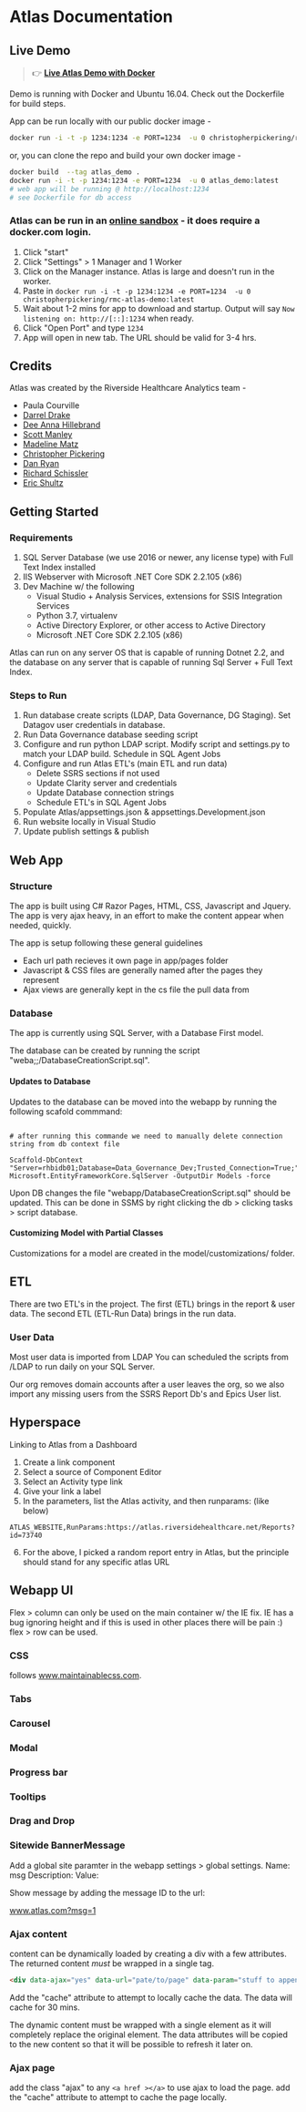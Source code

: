 <!---
	Atlas of Information Management business intelligence library and documentation database.
  Copyright (C) 2020  Riverside Healthcare, Kankakee, IL

  This program is free software: you can redistribute it and/or modify
  it under the terms of the GNU General Public License as published by
  the Free Software Foundation, either version 3 of the License, or
  (at your option) any later version.

  This program is distributed in the hope that it will be useful,
  but WITHOUT ANY WARRANTY; without even the implied warranty of
  MERCHANTABILITY or FITNESS FOR A PARTICULAR PURPOSE.  See the
  GNU General Public License for more details.

  You should have received a copy of the GNU General Public License
  along with this program.  If not, see <https://www.gnu.org/licenses/>.
-->

# Atlas Documentation

## Live Demo
> :point_right: **[Live Atlas Demo with Docker](https://hub.docker.com/r/christopherpickering/rmc-atlas-demo)**

Demo is running with Docker and Ubuntu 16.04. Check out the Dockerfile for build steps.

App can be run locally with our public docker image -
```sh
docker run -i -t -p 1234:1234 -e PORT=1234  -u 0 christopherpickering/rmc-atlas-demo:latest
```
or, you can clone the repo and build your own docker image -
```sh
docker build  --tag atlas_demo .
docker run -i -t -p 1234:1234 -e PORT=1234  -u 0 atlas_demo:latest
# web app will be running @ http://localhost:1234
# see Dockerfile for db access
```

### Atlas can be run in an [online sandbox](https://labs.play-with-docker.com/) - it does require a docker.com login.

1. Click "start"
2. Click "Settings" > 1 Manager and 1 Worker
3. Click on the Manager instance. Atlas is large and doesn't run in the worker.
4. Paste in ```docker run -i -t -p 1234:1234 -e PORT=1234  -u 0 christopherpickering/rmc-atlas-demo:latest```
5. Wait about 1-2 mins for app to download and startup. Output will say ```Now listening on: http://[::]:1234``` when ready.
6. Click "Open Port" and type ```1234```
7. App will open in new tab. The URL should be valid for 3-4 hrs.

## Credits

Atlas was created by the Riverside Healthcare Analytics team -

* Paula Courville
* [Darrel Drake](https://www.linkedin.com/in/darrel-drake-57562529)
* [Dee Anna Hillebrand](https://github.com/DHillebrand2016)
* [Scott Manley](https://github.com/Scott-Manley)
* [Madeline Matz](mailto:mmatz@RHC.net)
* [Christopher Pickering](https://github.com/christopherpickering)
* [Dan Ryan](https://github.com/danryan1011)
* [Richard Schissler](https://github.com/schiss152)
* [Eric Shultz](https://github.com/eshultz)

## Getting Started

### Requirements
1. SQL Server Database (we use 2016 or newer, any license type) with Full Text Index installed
2. IIS Webserver with Microsoft .NET Core SDK 2.2.105 (x86)
3. Dev Machine w/ the following
    * Visual Studio + Analysis Services, extensions for SSIS Integration Services
    * Python 3.7, virtualenv
    * Active Directory Explorer, or other access to Active Directory
    * Microsoft .NET Core SDK 2.2.105 (x86)

Atlas can run on any server OS that is capable of running Dotnet 2.2, and the database on any server that is capable of running Sql Server + Full Text Index.

### Steps to Run
1. Run database create scripts (LDAP, Data Governance, DG Staging). Set Datagov user credentials in database.
2. Run Data Governance database seeding script
2. Configure and run python LDAP script. Modify script and settings.py to match your LDAP build. Schedule in SQL Agent Jobs
3. Configure and run Atlas ETL's (main ETL and run data)
    * Delete SSRS sections if not used
    * Update Clarity server and credentials
    * Update Database connection strings
    * Schedule ETL's in SQL Agent Jobs
4. Populate Atlas/appsettings.json & appsettings.Development.json
5. Run website locally in Visual Studio
6. Update publish settings & publish

## Web App

### Structure

The app is built using C# Razor Pages, HTML, CSS, Javascript and Jquery. The app is very ajax heavy, in an effort to make the content appear when needed, quickly.

The app is setup following these general guidelines

* Each url path recieves it own page in app/pages folder
* Javascript & CSS files are generally named after the pages they represent
* Ajax views are generally kept in the cs file the pull data from

### Database

The app is currently using SQL Server, with a Database First model.

The database can be created by running the script "weba;;/DatabaseCreationScript.sql".

#### Updates to Database

Updates to the database can be moved into the webapp by running the following scafold commmand:

```

# after running this commande we need to manually delete connection string from db context file

Scaffold-DbContext "Server=rhbidb01;Database=Data_Governance_Dev;Trusted_Connection=True;" Microsoft.EntityFrameworkCore.SqlServer -OutputDir Models -force

```

Upon DB changes the file "webapp/DatabaseCreationScript.sql" should be updated. This can be done in SSMS by right clicking the db > clicking tasks > script database.


#### Customizing Model with Partial Classes
Customizations for a model are created in the model/customizations/ folder.

## ETL

There are two ETL's in the project. The first (ETL) brings in the report & user data. The second ETL (ETL-Run Data) brings in the run data.

### User Data
Most user data is imported from LDAP You can scheduled the scripts from /LDAP to run daily on your SQL Server.

Our org removes domain accounts after a user leaves the org, so we also import any missing users from the SSRS Report Db's and Epics User list.


## Hyperspace

Linking to Atlas from a Dashboard
1. Create a link component
2. Select a source of Component Editor
3. Select an Activity type link
4. Give your link a label
5. In the parameters, list the Atlas activity, and then runparams:<URL of the content> (like below)
```
ATLAS_WEBSITE,RunParams:https://atlas.riversidehealthcare.net/Reports?id=73740
```
6. For the above, I picked a random report entry in Atlas, but the principle should stand for any specific atlas URL


## Webapp UI

Flex > column can only be used on the main container w/ the IE fix. IE has a bug ignoring height and if this is used in other places there will be pain :) flex > row can be used.

### CSS
follows www.maintainablecss.com.

### Tabs
### Carousel
### Modal
### Progress bar
### Tooltips
### Drag and Drop
### Sitewide BannerMessage

Add a global site paramter in the webapp settings > global settings.
Name: msg
Description: <Message Text>
Value: <id used to show message>

Show message by adding the message ID to the url:

www.atlas.com?msg=1

### Ajax content

content can be dynamically loaded by creating a div with a few attributes. The returned content *must* be wrapped in a single tag.
```html
<div data-ajax="yes" data-url="pate/to/page" data-param="stuff to append to url" data-loadtag="optional tag to load from response"></div>
```
Add the "cache" attribute to attempt to locally cache the data. The data will cache for 30 mins.

The dynamic content must be wrapped with a single element as it will completely replace the original element. The data attributes will be copied to the new content so that it will be possible to refresh it later on.

### Ajax page

add the class "ajax" to any `<a href ></a>` to use ajax to load the page. add the "cache" attribute to attempt to cache the page locally.